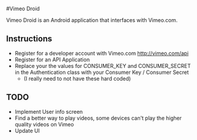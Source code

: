 #Vimeo Droid

Vimeo Droid is an Android application that interfaces with Vimeo.com.  

## Instructions
- Register for a developer account with Vimeo.com http://vimeo.com/api
- Register for an API Application
- Replace your the values for CONSUMER_KEY and CONSUMER_SECRET in the Authentication class with your Consumer Key / Consumer Secret 
	- (I really need to not have these hard coded)
	
## TODO
- Implement User info screen
- Find a better way to play videos, some devices can't play the higher quality videos on Vimeo
- Update UI